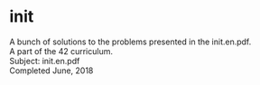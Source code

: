 # init
A bunch of solutions to the problems presented in the init.en.pdf.  
A part of the 42 curriculum.  
Subject: init.en.pdf  
Completed June, 2018
